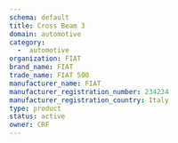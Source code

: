 ```yaml
---
schema: default
title: Cross Beam 3
domain: automotive
category:
  -  automotive
organization: FIAT
brand_name: FIAT
trade_name: FIAT 500
manufacturer_name: FIAT
manufacturer_registration_number: 234234
manufacturer_registration_country: Italy
type: product
status: active
owner: CRF
---
```

